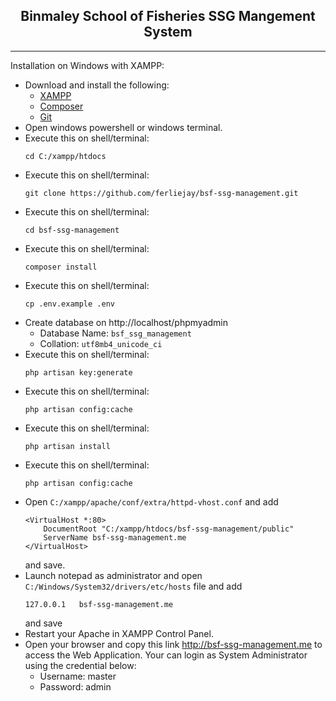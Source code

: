 <h2 align="center">Binmaley School of Fisheries SSG Mangement System</h2>

<hr>

<p>Installation on Windows with XAMPP:</p>

- Download and install the following:
  - <a href="https://www.apachefriends.org/xampp-files/7.4.24/xampp-windows-x64-7.4.24-0-VC15-installer.exe" target="_blank">XAMPP</a>
  - <a href="https://getcomposer.org/Composer-Setup.exe" target="_blank">Composer</a>
  - <a href="https://git-scm.com/download/win" target="_blank">Git</a>
- Open windows powershell or windows terminal.
- Execute this on shell/terminal: 
  ```
  cd C:/xampp/htdocs
  ```
- Execute this on shell/terminal: 
  ```
  git clone https://github.com/ferliejay/bsf-ssg-management.git
  ```
- Execute this on shell/terminal: 
  ```
  cd bsf-ssg-management
  ```
- Execute this on shell/terminal: 
  ```
  composer install
  ```
- Execute this on shell/terminal: 
  ```
  cp .env.example .env
  ```
- Create database on http://localhost/phpmyadmin
  - Database Name: <code>bsf_ssg_management</code>
  - Collation: <code>utf8mb4_unicode_ci</code>
- Execute this on shell/terminal: 
  ```
  php artisan key:generate
  ```
- Execute this on shell/terminal: 
  ```
  php artisan config:cache
  ```
- Execute this on shell/terminal: 
  ```
  php artisan install
  ```
- Execute this on shell/terminal: 
  ```
  php artisan config:cache
  ```
- Open <code>C:/xampp/apache/conf/extra/httpd-vhost.conf</code> and add
  ```
  <VirtualHost *:80>
      DocumentRoot "C:/xampp/htdocs/bsf-ssg-management/public"
      ServerName bsf-ssg-management.me
  </VirtualHost>
  ```
    and save.
- Launch notepad as administrator and open <code>C:/Windows/System32/drivers/etc/hosts</code> file and add
    ```
    127.0.0.1   bsf-ssg-management.me
    ```
    and save
- Restart your Apache in XAMPP Control Panel.
- Open your browser and copy this link http://bsf-ssg-management.me to access the Web Application. Your can login as System Administrator using the credential below:
  - Username: master
  - Password: admin